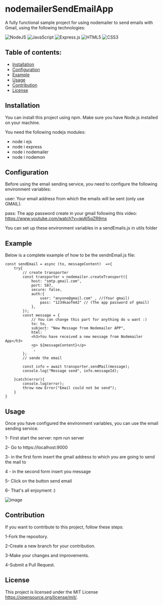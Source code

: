 # nodemailerSendEmailApp 

A fully functional sample project for using nodemailer to send emails with Gmail, using the following technologies:

![NodeJS](https://img.shields.io/badge/node.js-6DA55F?style=for-the-badge&logo=node.js&logoColor=white)
![JavaScript](https://img.shields.io/badge/javascript-%23323330.svg?style=for-the-badge&logo=javascript&logoColor=%23F7DF1E)
![Express.js](https://img.shields.io/badge/express.js-%23404d59.svg?style=for-the-badge&logo=express&logoColor=%2361DAFB)
![HTML5](https://img.shields.io/badge/html5-%23E34F26.svg?style=for-the-badge&logo=html5&logoColor=white)
![CSS3](https://img.shields.io/badge/css3-%231572B6.svg?style=for-the-badge&logo=css3&logoColor=white)

 ## Table of contents:
- [Installation](#installation)
- [Configuration](#configuration)
- [Example](#example)
- [Usage](#usage)
- [Contribution](#contribution)
- [License](#license)

 ## Installation

You can install this project using npm. Make sure you have Node.js installed on your machine.

You need the following nodejs modules:

- node i ejs
- node i express
- node i nodemailer
- node i nodemon

## Configuration

Before using the email sending service, you need to configure the following environment variables:

user: Your email address from which the emails will be sent (only use GMAIL).

pass: The app password create in your gmail following this video: https://www.youtube.com/watch?v=qpAI5qZR9ms

You can set up these environment variables in a sendEmails.js in utils folder

## Example

Below is a complete example of how to be the sendnEmail.js file: 


```
const sendEmail = async (to, messageContent)  =>{
    try{
        // create transporter
        const transporter = nodemailer.createTransport({
            host: "smtp.gmail.com",
            port: 587,
            secure: false,
            auth:{
                user: "anyone@gmail.com" , //(Your gmail) 
                pass: "1234kaofm42" // (The app password of gmail) 
            },
        });
        const message = {
            // You can change this part for anything do u want :)
            to: to,
            subject: "New Message from Nodemailer APP",
            html: `
            <h3>You have received a new message from Nodemailer App</h3>
            <p> ${messageContent}</p>
            `,
        };
        // sende the email

        const info = await transporter.sendMail(message);
        console.log("Message send", info.messageId);

    }catch(error){
        console.log(error);
        throw new Error("Email could not be send");
    }
}

```

## Usage

Once you have configured the environment variables, you can use the email sending service.

1- First start the server: npm run server

2- Go to https://localhost:9000

3- in the first form insert the gmail address to which you are going to send the mail to

4 - in the second form insert you message

5- Click on the button send email

6- That's all enjoyment :)

![image](https://github.com/Bryan18201/nodemailerSendEmailApp/assets/80865397/62f447a0-c8e6-4c79-a8f8-f519aded6ac2)


## Contribution

If you want to contribute to this project, follow these steps:

1-Fork the repository.

2-Create a new branch for your contribution.

3-Make your changes and improvements.

4-Submit a Pull Request.

## License

This project is licensed under the MIT License https://opensource.org/license/mit/.

